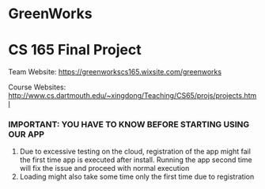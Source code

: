# GreenWorks
CS 165 Final Project
===================
Team Website: https://greenworkscs165.wixsite.com/greenworks

Course Websites: http://www.cs.dartmouth.edu/~xingdong/Teaching/CS65/projs/projects.html

### IMPORTANT: YOU HAVE TO KNOW BEFORE STARTING USING OUR APP
1. Due to excessive testing on the cloud, registration of the app might fail the first time app is executed after install. Running the app second time will fix the issue and proceed with normal execution
2. Loading might also take some time only the first time due to registration
